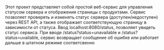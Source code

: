 Этот проект представляет собой простой веб-сервис для управления статусом сервера и отображения страницы с продуктами. Сервис позволяет проверять и изменять статус сервера (доступен/недоступен) через REST API, а также отображает соответствующую страницу в зависимости от статуса. Ввод localhost:8080/status, позволяет увидеть статус сервиса. При вводе /status?status=unavailable и /status?status=uvailable, сервис возвращает сообщение об ошибке или работает дальше в штатном режиме соответсвенно

